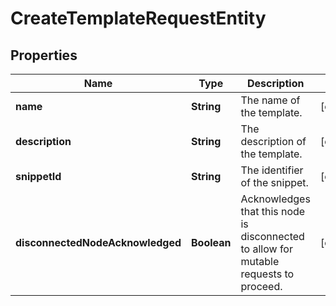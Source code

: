 

# CreateTemplateRequestEntity

## Properties

Name | Type | Description | Notes
------------ | ------------- | ------------- | -------------
**name** | **String** | The name of the template. |  [optional]
**description** | **String** | The description of the template. |  [optional]
**snippetId** | **String** | The identifier of the snippet. |  [optional]
**disconnectedNodeAcknowledged** | **Boolean** | Acknowledges that this node is disconnected to allow for mutable requests to proceed. |  [optional]



